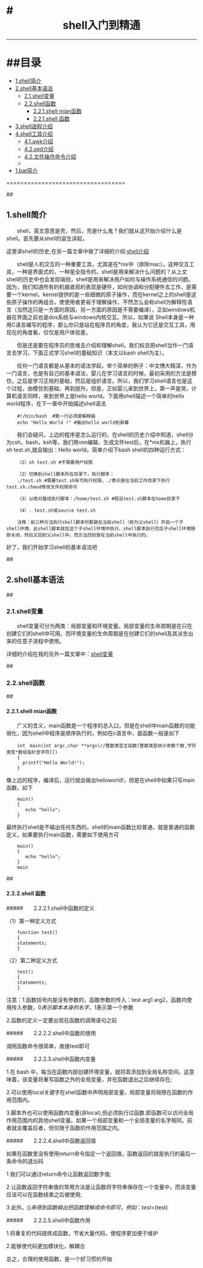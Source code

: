 #<div align = center>shell入门到精通</div>
==================================

***
##目录
==================================
* [1.shell简介](#1) 
* [2.shell基本语法](#2) 
	* [2.1.shell变量](#2.1) 
	* [2.2.shell函数](#2.2)
		* [2.2.1.shell mian函数](#2.2.1)
		* [2.2.1.shell 函数](#2.2.2)
* [3.shell进程介绍](#3)
* [4.shell工具介绍](#4)
	* [4.1.awk介绍](#4.1) 
	* [4.2.sed介绍](#4.2)
	* [4.2.文件操作命令介绍](#4.2)
	* 
* [1.bat简介](#1) 


==================================

##<h2 id="1">1.shell简介</h2>

&emsp;&emsp;shell，英文意思是壳，然后，壳是什么鬼？我们就从这开始介绍什么是shell。首先要从shell的诞生讲起，

这里讲shell的历史,在另一篇文章中做了详细的介绍:[shell介绍](https://github.com/my-book/code-book/blob/master/shell%E7%BC%96%E7%A8%8B/chapter-01.md)

&emsp;&emsp;shell是人机交互的一种重要工具，尤其是在*nix中（排除mac）。这种交互工具，一种是界面式的，一种是全指令的。shell是用来解决什么问题的？从上文shell的历史中也会发现端倪，shell是用来解决用户如何与操作系统通信的问题。因为，我们知道所有的机器直观的表现是硬件，如何协调和分配硬件去工作，是需要一个kernel，kernel提供的是一些细微的原子操作，而在kernel之上的shell是这些原子操作的再组合。使使用者更易于理解操作，不然怎么会称shell为解释性语言（当然这只是一方面的原因，另一方面的原因是不需要编译），正如windows机器在界面之前也是dos系统与windows内核交互。所以，如果说 Shell本身是一种用C语言编写的程序，那么你只是站在程序员的角度，我认为它还是交互工具，用现在的角度看，仅仅是用户体验差。

&emsp;&emsp;但是还是要在程序员的思维去介绍和理解shell。我们权且把shell当作一门语言去学习，下面正式学习shell的基础知识（本文以bash shell为主）。

&emsp;&emsp;任何一门语言都是从基本的语法学起，举个简单的例子：中文博大精深，作为一门语言，也是有自己的基本语法，婴儿在学习语言的时候，最初采用的方法是模仿，之后是学习正规的基础，然后是组织语言。所以，我们学习shell语言也是这个过程，由模仿到基础，再到提升。但是，正如婴儿来到世界上，第一声是哭，计算机语言同样，来到世界上是hello world。下面用shell描述一个简单的hello world程序，在下一章中开始描述shell语法

		#!/bin/bash  #第一行必须是解释器
		echo "Hello World !" #输出hello world到屏幕

&emsp;&emsp;我们会疑问，上边的程序是怎么运行的，在shell的历史介绍中知道，shell分为csh，bash，ksh等，我们用vim编辑，生成文件test后，在*nix机器上，执行sh test.sh,就会输出：Hello world。简单介绍下bash shell的四种运行方式：

		（1）sh test.sh #不需要用户权限
		
		（2）切换到shell脚本所在目录下，执行脚本：
		./test.sh #需要test.sh有可执行权限，./表示是在当前工作目录下执行test.sh.chmod修改文件权限命令
		
		（3）以绝对路径执行脚本：/home/test.sh #假设test.sh脚本在home目录下
		
		（4）. test.sh或source test.sh
		
		注释：前三种方法执行shell脚本时都是在当前shell（称为父shell）开启一个子shell环境，此shell脚本就在这个子shell环境中执行。shell脚本执行完后子shell环境随即关闭，然后又回到父shell中。而方法四则是在当前shell中执行的。

好了，我们开始学习shell的基本语法吧

##<h2 id="2">2.shell基本语法</h2>

##<h3 id="2.1">2.1.shell变量</h3>

&emsp;&emsp;shell变量可分为两类：局部变量和环境变量。局部变量的生命周期是在只在创建它们的shell中可用。而环境变量的生命周期是在创建它们的shell及其派生出来的任意子进程中使用。

详细的介绍在我的另外一篇文章中：[shell变量](https://github.com/my-book/shell-book/blob/master/chapter-01.md)

##<h3 id="2.2">2.2.shell函数</h3>

##<h4 id="2.2.1">2.2.1.shell mian函数</h4>

&emsp;&emsp;广义的含义，main函数是一个程序的总入口，但是在shell中main函数的功能弱化，因为shell中程序是顺序执行的，例如在c语言中，面函数一般是如下

		int　main(int argc,char **argv)//整数类型主函数(整数类型统计参数个数,字符类型*数组指针至字符[])
		{
		  printf("Hello World!");
		}
		
像上边的程序，编译后，运行就会输出helloworld!，但是在shell中如果只写main函数，如下

		main()
		{
		   echo "hello";
		}
		
最终执行shell是不输出任何东西的，shell的main函数比较普通，就是普通的函数定义，如果要执行main函数，需要如下使用方可

		main()
		{
		   echo "hello";
		}
		main

##<h4 id="2.2.2">2.2.2.shell 函数</h4>

#####&emsp;&emsp;2.2.2.1.shell中函数的定义

（1）第一种定义方式

		function test()
		{
		statements;	
		}
		
（2）第二种定义方式

		test()
		{
		statements;
		}
		
注意：1.函数括号内是没有参数的，函数参数的传入：test arg1 arg2，函数内使用传入参数，$0表示脚本本身的名字，$1表示第一个参数

2.函数的定义一定要出现在函数的调用语句之前

#####&emsp;&emsp;2.2.2.2.shell中函数的使用

调用函数命令很简单，直接test即可

#####&emsp;&emsp;2.2.2.3.shell中函数内变量

1.在 bash 中，每当在函数内部创建环境变量，就将其添加到全局名称空间。这意味着，该变量将重写函数之外的全局变量，并在函数退出之后继续存在;

2.可以使用local关键字在shell函数中声明局部变量，局部变量将局限在函数的作用范围内。

3.脚本外也可以使用函数内变量(非local),但必须执行过函数.即函数可以访问全局作用范围内的其他shell变量。如果一个局部变量和一个全局变量的名字相同，前者就会覆盖后者，但仅限于函数的作用范围之内。

#####&emsp;&emsp;2.2.2.4.shell中函数返回值

如果在函数里没有使用return命令指定一个返回值，函数返回的就是执行的最后一条命令的退出码

1 我们可以通过return命令让函数返回数字值;
 
2 让函数返回字符串值的常用方法是让函数将字符串保存在一个变量中，而该变量应该可以在函数结束之后被使用;
 
3 此外，$()来得到函数输出把函数理解成命令即可，例如：test=$(test)

#####&emsp;&emsp;2.2.2.5.shell中函数作用

1.将重复的代码提炼成函数，节省大量代码，使程序更加便于维护

2.能够使代码更加模块化，解耦合

总之，合理的使用函数，是一个好习惯的开始
